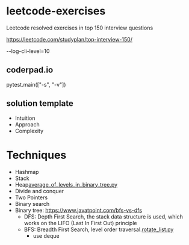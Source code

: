 # leetcode-exercises

Leetcode resolved exercises in top 150 interview questions

https://leetcode.com/studyplan/top-interview-150/

--log-cli-level=10

## coderpad.io

pytest.main(["-s", "-v"])

## solution template

- Intuition
- Approach
- Complexity

# Techniques

- Hashmap
- Stack
- Heap[average_of_levels_in_binary_tree.py](src%2Fbinary_tree_bfs%2Feasy%2Faverage_of_levels_in_binary_tree.py)
- Divide and conquer
- Two Pointers
- Binary search
- Binary tree: https://www.javatpoint.com/bfs-vs-dfs
	- DFS: Depth First Search, the stack data structure is used, which works on the LIFO (Last In First Out) principle
	- BFS: Breadth First Search, level order traversal.[rotate_list.py](src%2FLinked_List%2Fmedium%2Frotate_list.py)
      - use deque
